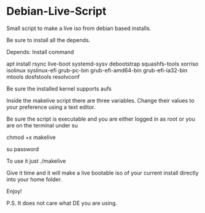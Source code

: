 # Debian-Live-Script
Small script to make a live iso from debian based installs. 

Be sure to install all the depends. 

Depends: Install command

apt install rsync live-boot systemd-sysv debootstrap squashfs-tools xorriso isolinux syslinux-efi grub-pc-bin grub-efi-amd64-bin grub-efi-ia32-bin mtools dosfstools resolvconf

Be sure the installed kernel supports aufs

Inside the makelive script there are three variables. Change their values to your preference using a text editor.

Be sure the script is executable and you are either logged in as root or you are on the terminal under su

chmod +x makelive

su password


To use it just ./makelive

Give it time and it will make a live bootable iso of your current install directly into your home folder.

Enjoy!

P.S. It does not care what DE you are using. 
